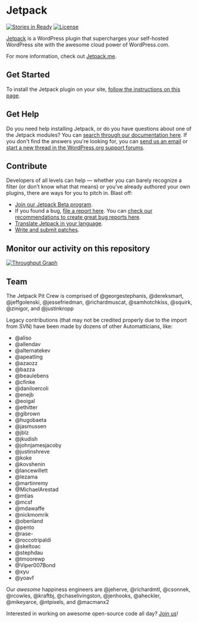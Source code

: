 # Jetpack

[![Stories in Ready](https://badge.waffle.io/Automattic/Jetpack.png?label=ready&title=Ready)](https://waffle.io/Automattic/Jetpack)
[![License](https://poser.pugx.org/automattic/jetpack/license.svg)](http://www.gnu.org/licenses/gpl-2.0.html)

[Jetpack](http://jetpack.me/) is a WordPress plugin that supercharges your self-hosted WordPress site with the awesome cloud power of WordPress.com.

For more information, check out [Jetpack.me](http://jetpack.me/).

## Get Started

To install the Jetpack plugin on your site, [follow the instructions on this page](http://jetpack.me/install/).

## Get Help

Do you need help installing Jetpack, or do you have questions about one of the Jetpack modules? You can [search through our documentation here](http://jetpack.me/support/). If you don't find the answers you're looking for, you can [send us an email](http://jetpack.me/contact-support/) or [start a new thread in the WordPress.org support forums](https://wordpress.org/support/plugin/jetpack#postform).

## Contribute

Developers of all levels can help — whether you can barely recognize a filter (or don’t know what that means) or you’ve already authored your own plugins, there are ways for you to pitch in. Blast off:

- [Join our Jetpack Beta program](http://jetpack.me/beta/).
- If you found a bug, [file a report here](https://github.com/Automattic/jetpack/issues/new). You can [check our recommendations to create great bug reports here](http://jetpack.me/contribute/#bugs).
- [Translate Jetpack in your language](https://translate.wordpress.com/projects/jetpack/).
- [Write and submit patches](https://github.com/Automattic/jetpack/blob/master/CONTRIBUTING.md#write-and-submit-a-patch).

## Monitor our activity on this repository

[![Throughput Graph](https://graphs.waffle.io/automattic/jetpack/throughput.svg)](https://waffle.io/automattic/jetpack/metrics)

## Team

The Jetpack Pit Crew is comprised of @georgestephanis, @dereksmart, @jeffgolenski, @jessefriedman, @richardmuscat, @samhotchkiss, @squirk, @zinigor, and @justinkropp

Legacy contributions (that may not be credited properly due to the import from SVN) have been made by dozens of other Automatticians, like:

* @aliso
* @allendav
* @alternatekev
* @apeatling
* @azaozz
* @bazza
* @beaulebens
* @cfinke
* @daniloercoli
* @enejb
* @eoigal
* @ethitter
* @gibrown
* @hugobaeta
* @jasmussen
* @jblz
* @jkudish
* @johnjamesjacoby
* @justinshreve
* @koke
* @kovshenin
* @lancewillett
* @lezama
* @martinremy
* @MichaelArestad
* @mtias
* @mcsf
* @mdawaffe
* @nickmomrik
* @obenland
* @pento
* @rase-
* @roccotripaldi
* @skeltoac
* @stephdau
* @tmoorewp
* @Viper007Bond
* @xyu
* @yoavf

Our _awesome_ happiness engineers are @jeherve, @richardmtl, @csonnek, @rcowles, @kraftbj, @chaselivingston, @jenhooks, @aheckler, @mikeyarce, @ntpixels, and @macmanx2

Interested in working on awesome open-source code all day? [Join us](http://automattic.com/work-with-us/)!
